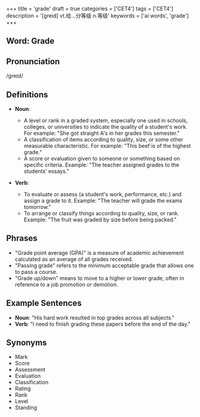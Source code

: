 +++
title = 'grade'
draft = true
categories = ['CET4']
tags = ['CET4']
description = '[greid] vt.给…分等级 n.等级'
keywords = ['ai words', 'grade']
+++

## Word: Grade

## Pronunciation
/ɡreɪd/

## Definitions
- **Noun**: 
  - A level or rank in a graded system, especially one used in schools, colleges, or universities to indicate the quality of a student's work. For example: "She got straight A's in her grades this semester."
  - A classification of items according to quality, size, or some other measurable characteristic. For example: "This beef is of the highest grade."
  - A score or evaluation given to someone or something based on specific criteria. Example: "The teacher assigned grades to the students' essays."

- **Verb**:
  - To evaluate or assess (a student's work, performance, etc.) and assign a grade to it. Example: "The teacher will grade the exams tomorrow."
  - To arrange or classify things according to quality, size, or rank. Example: "The fruit was graded by size before being packed."

## Phrases
- "Grade point average (GPA)" is a measure of academic achievement calculated as an average of all grades received.
- "Passing grade" refers to the minimum acceptable grade that allows one to pass a course.
- "Grade up/down" means to move to a higher or lower grade, often in reference to a job promotion or demotion.

## Example Sentences
- **Noun**: "His hard work resulted in top grades across all subjects."
- **Verb**: "I need to finish grading these papers before the end of the day."

## Synonyms
- Mark
- Score
- Assessment
- Evaluation
- Classification
- Rating
- Rank
- Level
- Standing
